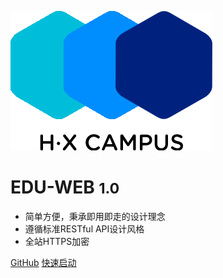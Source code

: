 ![logo](image/logo.png)

# EDU-WEB <small>1.0</small>

* 简单方便，秉承即用即走的设计理念
* 遵循标准RESTful API设计风格
* 全站HTTPS加密


[GitHub](/)
[快速启动](#前言)